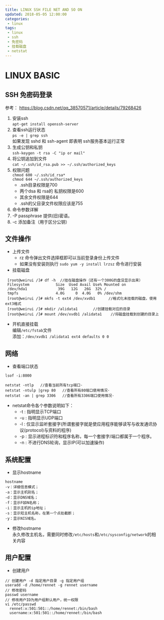 ```yaml
---
title: LINUX SSH FILE NET AND SO ON
updated: 2018-05-05 12:00:00
categories:
 - linux
tags:
 - linux
 - ssh
 - 免密码
 - 挂载磁盘
 - netstat
---
```


# LINUX BASIC

## SSH 免密码登录
参考： https://blog.csdn.net/qq_38570571/article/details/79268426

1. 安装ssh    
`apt-get install openssh-server`
1. 查看ssh运行状态     
`ps -e | grep ssh`  
如果发现 sshd 和 ssh-agent 即表明 ssh服务基本运行正常
1. 生成公钥和私钥  
`ssh-keygen -t rsa -C "ip or mail"`
1. 将公钥追加到文件  
`cat ~/.ssh/id_rsa.pub >> ~/.ssh/authorized_keys`
1. 权限问题    
`chmod 600 ~/.ssh/id_rsa*`    
`chmod 644 ~/.ssh/authorized_keys`
   * .ssh目录权限是700
   *  两个dsa 和 rsa的 私钥权限是600
   *  其余文件权限是644
   * .ssh的父目录文件权限应该是755
1. 命令参数详解
  1. -P passphrase  提供(旧)密语。
  1. -c 添加备注（用于区分公钥）
   
## 文件操作
 * 上传文件
   - rz 命令弹出文件选择框即可以当前登录身份上传文件
   - 如果没有安装则执行 `sudo yum -y install lrzsz` 命令进行安装
 * 挂载磁盘
```
 [root@weirui /]# df -h  //挂在磁盘操作（还有一个300G的盘没显示出来）
 Filesystem            Size  Used Avail Use% Mounted on
 /dev/hda1              39G   12G   26G  32% /
 tmpfs                 4.0G     0  4.0G   0% /dev/shm
 [root@weirui /]# mkfs -t ext4 /dev/xvdb1      //格式化未挂载的磁盘，使用ext3格式 
 [root@weirui /]# mkdir /alidata1       //创建挂载对应的目录 
 [root@weirui /]# mount /dev/xvdb1 /alidata1    //将磁盘挂载到创建的目录上 
 ```
 * 开机直接挂载  
编辑`/etc/fstab`文件  
添加：`/dev/xvdb1 /alidata1 ext4 defaults 0 0 `

## 网络
 * 查看端口状态
 ```
 lsof -i:8000
```
 ```
netstat -ntlp   //查看当前所有tcp端口·
netstat -ntulp |grep 80   //查看所有80端口使用情况·
netstat -an | grep 3306   //查看所有3306端口使用情况·
```
   * netstat命令各个参数说明如下：
      * -t : 指明显示TCP端口
      * -u : 指明显示UDP端口
      * -l : 仅显示监听套接字(所谓套接字就是使应用程序能够读写与收发通讯协议(protocol)与资料的程序)
      * -p : 显示进程标识符和程序名称，每一个套接字/端口都属于一个程序。
      * -n : 不进行DNS轮询，显示IP(可以加速操作)

## 系统配置
 * 显示hostname
 ```
hostname 
-v：详细信息模式；
-a：显示主机别名；
-d：显示DNS域名；
-f：显示FQDN名称；
-i：显示主机的ip地址；
-s：显示短主机名称，在第一个点处截断；
-y：显示NIS域名。
```
 * 修改hostname    
永久修改主机名，需要同时修改`/etc/hosts`和`/etc/sysconfig/network`的相关内容

## 用户配置
 * 创建用户
  ```
// 创建用户 -d 指定用户目录 -g 指定用户组    
useradd -d /home/rennet -g rennet username
// 修改密码    
passwd username
// 修改用户ID为用户组默认用户，统一权限    
vi /etc/passwd
    rennet:x:501:501::/home/rennet:/bin/bash
    username:x:501:501::/home/rennet:/bin/bash
  ```
